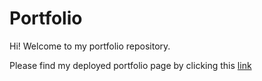 # Portfolio

Hi! Welcome to my portfolio repository.

Please find my deployed portfolio page by clicking this [link](https://satoki-ito.netlify.app/)
